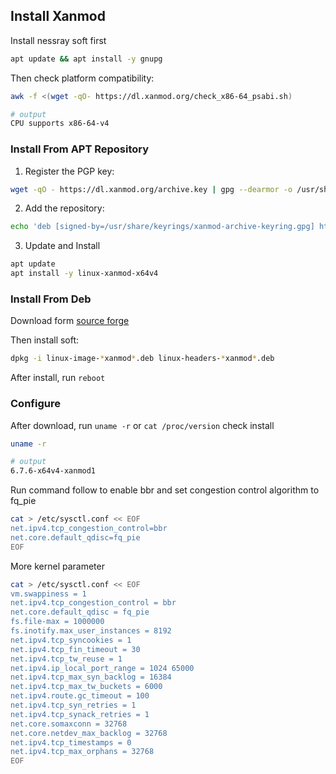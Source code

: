 ## Install Xanmod

Install nessray soft first
   
```bash
apt update && apt install -y gnupg
```

Then check platform compatibility:

```bash
awk -f <(wget -qO- https://dl.xanmod.org/check_x86-64_psabi.sh)

# output
CPU supports x86-64-v4
```

### Install From APT Repository

1. Register the PGP key:

```bash
wget -qO - https://dl.xanmod.org/archive.key | gpg --dearmor -o /usr/share/keyrings/xanmod-archive-keyring.gpg
```

2. Add the repository:

```bash
echo 'deb [signed-by=/usr/share/keyrings/xanmod-archive-keyring.gpg] http://deb.xanmod.org releases main' | tee /etc/apt/sources.list.d/xanmod-release.list
```

3. Update and Install

```bash
apt update
apt install -y linux-xanmod-x64v4
```

### Install From Deb 

Download form [source forge](https://sourceforge.net/projects/xanmod/files/releases/)

Then install soft:

```bash
dpkg -i linux-image-*xanmod*.deb linux-headers-*xanmod*.deb
```

After install, run `reboot`

### Configure

After download, run `uname -r` or `cat /proc/version` check install

```bash
uname -r

# output
6.7.6-x64v4-xanmod1
```

Run command follow to enable bbr and set congestion control algorithm to fq_pie

```bash
cat > /etc/sysctl.conf << EOF
net.ipv4.tcp_congestion_control=bbr
net.core.default_qdisc=fq_pie
EOF
```

More kernel parameter

```bash
cat > /etc/sysctl.conf << EOF
vm.swappiness = 1
net.ipv4.tcp_congestion_control = bbr
net.core.default_qdisc = fq_pie
fs.file-max = 1000000
fs.inotify.max_user_instances = 8192
net.ipv4.tcp_syncookies = 1
net.ipv4.tcp_fin_timeout = 30
net.ipv4.tcp_tw_reuse = 1
net.ipv4.ip_local_port_range = 1024 65000
net.ipv4.tcp_max_syn_backlog = 16384
net.ipv4.tcp_max_tw_buckets = 6000
net.ipv4.route.gc_timeout = 100
net.ipv4.tcp_syn_retries = 1
net.ipv4.tcp_synack_retries = 1
net.core.somaxconn = 32768
net.core.netdev_max_backlog = 32768
net.ipv4.tcp_timestamps = 0
net.ipv4.tcp_max_orphans = 32768
EOF
```